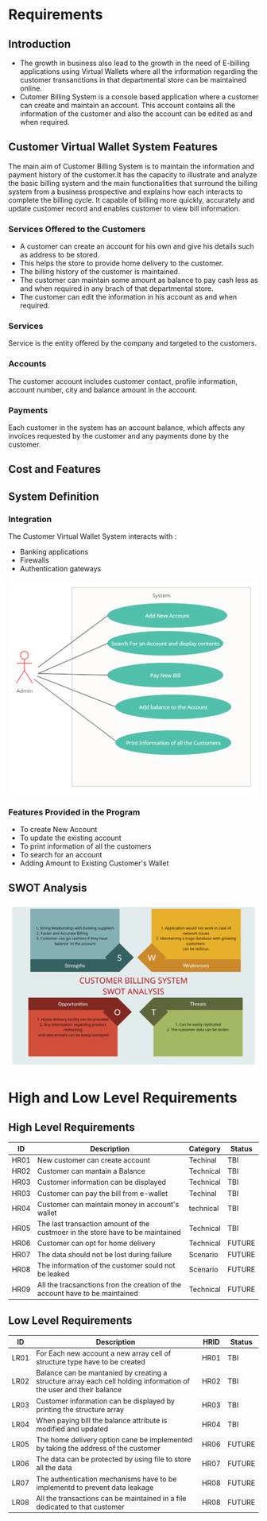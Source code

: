 # Requirements
## Introduction
* The growth in business also lead to the growth in the need of E-billing applications using Virtual Wallets where all the information regarding the customer transanctions in that departmental store can be maintained online.
* Cutomer Billing System is a console based application where a customer can create and maintain an account. This account contains all the information of the customer and also the account can be edited as and when required.

## Customer Virtual Wallet System Features

The main aim of Customer Billing System is to maintain the information and payment history of the customer.It has the capacity to illustrate and analyze the basic billing system and the main functionalities that surround the billing system from a business prospective and explains how each interacts to complete the billing cycle.
It capable of billing more quickly, accurately and update customer record and enables customer to view bill information.

### Services Offered to the Customers
* A customer can create an account for his own and give his details such as address to be stored.
* This helps the store to provide home delivery to the customer.
* The billing history of the customer is maintained.
* The customer can maintain some amount as balance to pay cash less as and when required in any brach of that departmental store.
* The customer can edit the information in his account as and when required.

### Services
Service is the entity offered by the company and targeted to the customers.

### Accounts
The customer account includes customer contact, profile information, account number, city and balance amount in the account.

### Payments
Each customer in the system has an account balance, which affects any invoices requested by the customer and any payments done by the customer.

## Cost and Features

## System Definition

### Integration
The Customer Virtual Wallet System interacts with :
  * Banking applications
  * Firewalls
  * Authentication gateways
  
![](usecase.png)

### Features Provided in the Program
* To create New Account
* To update the existing account
* To print information of all the customers
* To search for an account
* Adding Amount to Existing Customer's Wallet

## SWOT Analysis
![](SWOT.png)

# High and Low Level Requirements

## High Level Requirements

| ID  | Description  | Category  | Status  |
| --- | ------------ | --------- | ------- |
| HR01| New customer can create account | Techinal | TBI |
| HR02| Customer can mantain a Balance | Technical | TBI |
| HR03| Customer information can be displayed| Technical | TBI|
| HR03| Customer can pay the bill from e-wallet | Techinal | TBI|
| HR04| Customer can maintain money in account's wallet| technical|TBI|
| HR05| The last transaction amount of the custmoer in the store have to be maintained| Technical | TBI|
| HR06| Customer can opt for home delivery | Technical | FUTURE|
| HR07| The data should not be lost during failure | Scenario | FUTURE|
| HR08| The information of the customer sould not be leaked| Scenario | FUTURE|
| HR09| All the tracsanctions fron the creation of the account have to be maintained | Technical | FUTURE|

## Low Level Requirements

|ID | Description | HRID | Status|
|---|-------------|------|-------|
|LR01| For Each new account a new array cell of structure type have to be created| HR01 | TBI|
|LR02| Balance can be mantanied by creating a structure array each cell holding information of the user and their balance| HR02| TBI|
|LR03| Customer information can be displayed by printing the structure array| HR03| TBI|
|LR04| When paying bill the balance attribute is modified and updated| HR04|TBI|
|LR05| The home delivery option cane be implemented by taking the address of the customer|HR06|FUTURE|
|LR06| The data can be protected by using file to store all the data|HR07|FUTURE|
|LR07| The authentication mechanisms have to be implementd to prevent data leakage|HR08|FUTURE|
|LR08| All the transactions can be maintained in a file dedicated to that customer|HR08|FUTURE|

